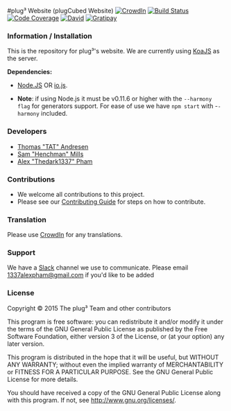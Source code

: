 #plug&#179; Website (plugCubed Website) [![CrowdIn][crowdin-badge]][crowdin-url] [![Build Status][travis-badge]][travis-url] [![Code Coverage][coverage-badge]][coverage-url] [![David][david-badge]][david-url] [![Gratipay][gratipay-badge]][gratipay-url]

### Information / Installation
This is the repository for plug&#179;'s website. We are currently using [KoaJS](https://github.com/koajs/koa) as the server.

**Dependencies:**

* [Node.JS](http://nodejs.org/download/) OR [io.js](https://iojs.org).

* **Note**: if using Node.js it must be v0.11.6 or higher with the `--harmony flag` for generators support. For ease of use we have `npm start` with -`-harmony` included.

### Developers

* [Thomas "TAT" Andresen](https://github.com/TATDK)
* [Sam "Henchman" Mills](https://github.com/Hunchmun)
* [Alex "Thedark1337" Pham](https://github.com/thedark1337)

### Contributions

* We welcome all contributions to this project.
* Please see our [Contributing Guide](./CONTRIBUTING.md) for steps on how to contribute.

### Translation

Please use  [CrowdIn][crowdin-url] for any translations.

### Support

We have a [Slack](https://plugcubed.slack.com/) channel we use to communicate. Please email [1337alexpham@gmail.com](mailto:1337alexpham@gmail.com?subject=Slack&nbsp;Plug3) if you'd like to be added

### License
Copyright &copy; 2015 The plug&#179; Team and other contributors

This program is free software: you can redistribute it and/or modify
it under the terms of the GNU General Public License as published by
the Free Software Foundation, either version 3 of the License, or
(at your option) any later version.

This program is distributed in the hope that it will be useful,
but WITHOUT ANY WARRANTY; without even the implied warranty of
MERCHANTABILITY or FITNESS FOR A PARTICULAR PURPOSE.  See the
GNU General Public License for more details.

You should have received a copy of the GNU General Public License
along with this program.  If not, see http://www.gnu.org/licenses/.

[coverage-badge]: https://img.shields.io/coveralls/plugCubed/plugCubed-Website.svg
[coverage-url]: https://coveralls.io/github/plugCubed/plugCubed-Website
[crowdin-badge]: https://d322cqt584bo4o.cloudfront.net/plugcubed-website/localized.png
[crowdin-url]: https://crowdin.com/project/plugcubed-website
[david-badge]: https://img.shields.io/david/plugcubed/plugCubed-Website.svg
[david-url]: https://david-dm.org/plugcubed/plugCubed-Website
[gratipay-badge]: https://img.shields.io/gratipay/thedark1337.svg
[gratipay-url]: https://www.gratipay.com/thedark1337/
[travis-badge]: https://img.shields.io/travis/plugCubed/plugCubed-Website.svg
[travis-url]: https://travis-ci.org/plugCubed/plugCubed-Website
